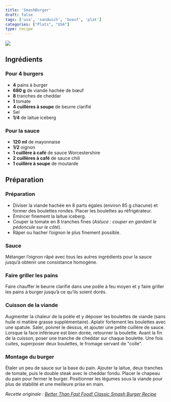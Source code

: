 ```yaml
---
title: 'SmashBurger'
draft: false
tags: ['usa', 'sandwich', 'boeuf', 'plat']
categories: ["Plats", "USA"]
type: recipe
---
```


![](../images/smashburger.jpg)

<!-- section -->
## Ingrédients  

### Pour 4 burgers  

- **4** pains à burger  
- **680 g** de viande hachée de bœuf  
- **8** tranches de cheddar  
- **1** tomate  
- **4 cuillères à soupe** de beurre clarifié  
- Sel  
- **1/4** de laitue iceberg  

### Pour la sauce  

- **120 ml** de mayonnaise  
- **1/2** oignon  
- **1 cuillère à café** de sauce Worcestershire  
- **2 cuillères à café** de sauce chili  
- **1 cuillère à soupe** de moutarde  

<!-- section -->
## Préparation  

### Préparation  

- Diviser la viande hachée en 8 parts égales (environ 85 g chacune) et former des boulettes rondes. Placer les boulettes au réfrigérateur.  
- Émincer finement la laitue iceberg.  
- Couper la tomate en 8 tranches fines (*Astuce : couper en gardant le pédoncule sur le côté*).  
- Râper ou hacher l’oignon le plus finement possible.  

### Sauce  

Mélanger l’oignon râpé avec tous les autres ingrédients pour la sauce jusqu’à obtenir une consistance homogène.  

### Faire griller les pains  

Faire chauffer le beurre clarifié dans une poêle à feu moyen et y faire griller les pains à burger jusqu’à ce qu’ils soient dorés.  

### Cuisson de la viande  

Augmenter la chaleur de la poêle et y déposer les boulettes de viande (sans huile ni matière grasse supplémentaire). Aplatir fortement les boulettes avec une spatule. Saler, poivrer le dessus, et ajouter une petite cuillère de sauce. Lorsque la face inférieure est bien dorée, retourner la boulette. Avant la fin de la cuisson, poser une tranche de cheddar sur chaque boulette. Une fois cuites, superposer deux boulettes, le fromage servant de "colle".  

### Montage du burger  

Étaler un peu de sauce sur la base du pain. Ajouter la laitue, deux tranches de tomate, puis le double steak avec le cheddar fondu. Placer le chapeau du pain pour fermer le burger. Positionner les légumes sous la viande pour plus de stabilité et une meilleure prise en main.  

*Recette originale : [Better Than Fast Food! Classic Smash Burger Recipe](https://youtu.be/foD42-73wdI)*  
